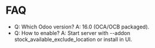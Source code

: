 # FAQ

- Q: Which Odoo version? A: 16.0 (OCA/OCB packaged).
- Q: How to enable? A: Start server with --addon stock_available_exclude_location or install in UI.
